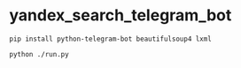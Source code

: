 # yandex_search_telegram_bot
```pip install python-telegram-bot beautifulsoup4 lxml```

```python ./run.py```
